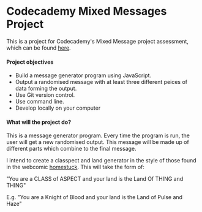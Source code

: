 # Codecademy Mixed Messages Project
This is a project for Codecademy's Mixed Message project assessment, which can be found [here](https://www.codecademy.com/journeys/back-end-engineer/paths/becj-22-software-engineering-foundations/tracks/becj-22-portfolio-project-mixed-messages/modules/becp-22-mixed-messages-6528be67-e116-4f3e-a868-f1bbd673b4f8/kanban_projects/mixed-messages "Will need Codecademy account to view").

#### Project objectives
- Build a message generator program using JavaScript.
- Output a randomised message with at least three different peices of data forming the output.
- Use Git version control.
- Use command line.
- Develop locally on your computer

#### What will the project do?
This is a message generator program. Every time the program is run, the user will get a new randomised output. This message will be made up of different parts which combine to the final message.

I intend to create a classpect and land generator in the style of those found in the webcomic [homestuck](https://homestuck.net/). This will take the form of:

"You are a CLASS of ASPECT and your land is the Land Of THING and THING"

E.g. "You are a Knight of Blood and your land is the Land of Pulse and Haze"
